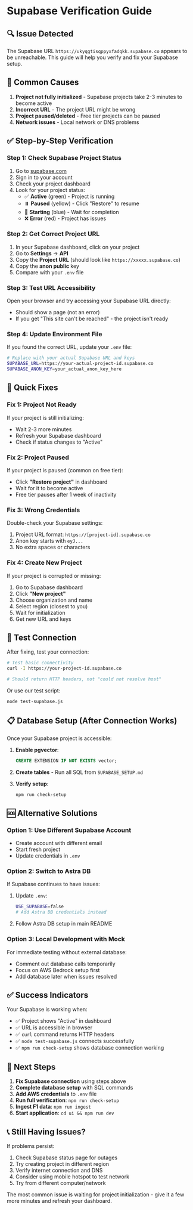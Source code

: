 # Supabase Verification Guide

## 🔍 Issue Detected

The Supabase URL `https://ukyqgtisqppyxfadqkk.supabase.co` appears to be unreachable. This guide will help you verify and fix your Supabase setup.

## 🚨 Common Causes

1. **Project not fully initialized** - Supabase projects take 2-3 minutes to become active
2. **Incorrect URL** - The project URL might be wrong
3. **Project paused/deleted** - Free tier projects can be paused
4. **Network issues** - Local network or DNS problems

## ✅ Step-by-Step Verification

### Step 1: Check Supabase Project Status

1. Go to [supabase.com](https://supabase.com)
2. Sign in to your account
3. Check your project dashboard
4. Look for your project status:
   - ✅ **Active** (green) - Project is running
   - ⏸️ **Paused** (yellow) - Click "Restore" to resume
   - 🔄 **Starting** (blue) - Wait for completion
   - ❌ **Error** (red) - Project has issues

### Step 2: Get Correct Project URL

1. In your Supabase dashboard, click on your project
2. Go to **Settings** → **API**
3. Copy the **Project URL** (should look like `https://xxxxx.supabase.co`)
4. Copy the **anon public** key
5. Compare with your `.env` file

### Step 3: Test URL Accessibility

Open your browser and try accessing your Supabase URL directly:
- Should show a page (not an error)
- If you get "This site can't be reached" - the project isn't ready

### Step 4: Update Environment File

If you found the correct URL, update your `.env` file:

```bash
# Replace with your actual Supabase URL and keys
SUPABASE_URL=https://your-actual-project-id.supabase.co
SUPABASE_ANON_KEY=your_actual_anon_key_here
```

## 🔧 Quick Fixes

### Fix 1: Project Not Ready
If your project is still initializing:
- Wait 2-3 more minutes
- Refresh your Supabase dashboard
- Check if status changes to "Active"

### Fix 2: Project Paused
If your project is paused (common on free tier):
- Click **"Restore project"** in dashboard
- Wait for it to become active
- Free tier pauses after 1 week of inactivity

### Fix 3: Wrong Credentials
Double-check your Supabase settings:
1. Project URL format: `https://[project-id].supabase.co`
2. Anon key starts with `eyJ...`
3. No extra spaces or characters

### Fix 4: Create New Project
If your project is corrupted or missing:
1. Go to Supabase dashboard
2. Click **"New project"**
3. Choose organization and name
4. Select region (closest to you)
5. Wait for initialization
6. Get new URL and keys

## 🧪 Test Connection

After fixing, test your connection:

```bash
# Test basic connectivity
curl -I https://your-project-id.supabase.co

# Should return HTTP headers, not "could not resolve host"
```

Or use our test script:
```bash
node test-supabase.js
```

## 📋 Database Setup (After Connection Works)

Once your Supabase project is accessible:

1. **Enable pgvector**:
   ```sql
   CREATE EXTENSION IF NOT EXISTS vector;
   ```

2. **Create tables** - Run all SQL from `SUPABASE_SETUP.md`

3. **Verify setup**:
   ```bash
   npm run check-setup
   ```

## 🆘 Alternative Solutions

### Option 1: Use Different Supabase Account
- Create account with different email
- Start fresh project
- Update credentials in `.env`

### Option 2: Switch to Astra DB
If Supabase continues to have issues:

1. Update `.env`:
   ```bash
   USE_SUPABASE=false
   # Add Astra DB credentials instead
   ```

2. Follow Astra DB setup in main README

### Option 3: Local Development with Mock
For immediate testing without external database:
- Comment out database calls temporarily
- Focus on AWS Bedrock setup first
- Add database later when issues resolved

## ✅ Success Indicators

Your Supabase is working when:
- ✅ Project shows "Active" in dashboard
- ✅ URL is accessible in browser
- ✅ `curl` command returns HTTP headers
- ✅ `node test-supabase.js` connects successfully
- ✅ `npm run check-setup` shows database connection working

## 🔄 Next Steps

1. **Fix Supabase connection** using steps above
2. **Complete database setup** with SQL commands
3. **Add AWS credentials** to `.env` file
4. **Run full verification**: `npm run check-setup`
5. **Ingest F1 data**: `npm run ingest`
6. **Start application**: `cd ui && npm run dev`

## 📞 Still Having Issues?

If problems persist:
1. Check Supabase status page for outages
2. Try creating project in different region
3. Verify internet connection and DNS
4. Consider using mobile hotspot to test network
5. Try from different computer/network

The most common issue is waiting for project initialization - give it a few more minutes and refresh your dashboard.